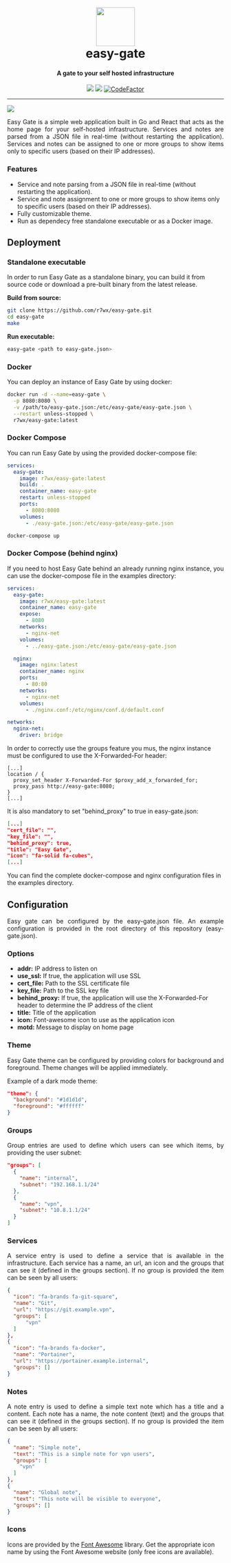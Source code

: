 <h1 align="center">
  <a href="https://github.com/r7wx/easy-gate"><img width="90" src="assets/logo.svg" /></a>
  <br />
  easy-gate
</h1>
<h4 align="center">A gate to your self hosted infrastructure</h3>

<p align="center">
<a href="https://github.com/r7wx/easy-gate/actions/workflows/build.yml">
<img src="https://github.com/r7wx/easy-gate/actions/workflows/build.yml/badge.svg"/></a>
<a href="https://github.com/r7wx/easy-gate/actions/workflows/test.yml">
<img src="https://github.com/r7wx/easy-gate/actions/workflows/test.yml/badge.svg"/></a>
<a href="https://www.codefactor.io/repository/github/r7wx/easy-gate"><img src="https://www.codefactor.io/repository/github/r7wx/easy-gate/badge?s=3531cadc71a73618609de429289d9524a38c33cd" alt="CodeFactor" /></a>
</p>

---

<img src="assets/screenshot.png" />

<p align="justify">
Easy Gate is a simple web application built in Go and React that acts as the home page for your self-hosted infrastructure. Services and notes are parsed from a JSON file in real-time (without restarting the application). Services and notes can be assigned to one or more groups to show items only to specific users (based on their IP addresses).
</p>

### Features

- Service and note parsing from a JSON file in real-time (without restarting the application).
- Service and note assignment to one or more groups to show items only to specific users (based on their IP addresses).
- Fully customizable theme.
- Run as dependecy free standalone executable or as a Docker image.

## Deployment

### Standalone executable

In order to run Easy Gate as a standalone binary, you can build it from source code or download a pre-built binary from the latest release.

**Build from source:**

```bash
git clone https://github.com/r7wx/easy-gate.git
cd easy-gate
make
```

**Run executable:**

```bash
easy-gate <path to easy-gate.json>
```

### Docker

<p align="justify">
You can deploy an instance of Easy Gate by using docker:
</p>

```bash
docker run -d --name=easy-gate \
  -p 8080:8080 \
  -v /path/to/easy-gate.json:/etc/easy-gate/easy-gate.json \
  --restart unless-stopped \
  r7wx/easy-gate:latest
```

### Docker Compose

You can run Easy Gate by using the provided docker-compose file:

```yml
services:
  easy-gate:
    image: r7wx/easy-gate:latest
    build: .
    container_name: easy-gate
    restart: unless-stopped
    ports:
      - 8080:8080
    volumes:
      - ./easy-gate.json:/etc/easy-gate/easy-gate.json
```

```bash
docker-compose up
```

### Docker Compose (behind nginx)

<p align="justify">
If you need to host Easy Gate behind an already running nginx instance, you can use the docker-compose file in the examples directory:
</p>

```yml
services:
  easy-gate:
    image: r7wx/easy-gate:latest
    container_name: easy-gate
    expose:
      - 8080
    networks:
      - nginx-net
    volumes:
      - ../easy-gate.json:/etc/easy-gate/easy-gate.json

  nginx:
    image: nginx:latest
    container_name: nginx
    ports:
      - 80:80
    networks:
      - nginx-net
    volumes:
      - ./nginx.conf:/etc/nginx/conf.d/default.conf

networks:
  nginx-net:
    driver: bridge
```

In order to correctly use the groups feature you mus, the nginx instance must be configured to use the X-Forwarded-For header:

```nginx
[...]
location / {
  proxy_set_header X-Forwarded-For $proxy_add_x_forwarded_for;
  proxy_pass http://easy-gate:8080;
}
[...]
```

It is also mandatory to set "behind_proxy" to true in easy-gate.json:

```json
[...]
"cert_file": "",
"key_file": "",
"behind_proxy": true,
"title": "Easy Gate",
"icon": "fa-solid fa-cubes",
[...]
```

You can find the complete docker-compose and nginx configuration files in the examples directory.

## Configuration

<p align="justify">
Easy gate can be configured by the easy-gate.json file. An example configuration is provided in the root directory of this repository (easy-gate.json).
</p>

### Options

- **addr:** IP address to listen on
- **use_ssl:** If true, the application will use SSL
- **cert_file:** Path to the SSL certificate file
- **key_file:** Path to the SSL key file
- **behind_proxy:** If true, the application will use the X-Forwarded-For header to determine the IP address of the client
- **title:** Title of the application
- **icon:** Font-awesome icon to use as the application icon
- **motd:** Message to display on home page

### Theme

<p align="justify">
Easy Gate theme can be configured by providing colors for background and foreground. Theme changes will be applied immediately.
</p>

Example of a dark mode theme:

```json
"theme": {
  "background": "#1d1d1d",
  "foreground": "#ffffff"
}
```

### Groups

<p align="justify">
Group entries are used to define which users can see which items, by providing the user subnet:
</p>

```json
"groups": [
  {
    "name": "internal",
    "subnet": "192.168.1.1/24"
  },
  {
    "name": "vpn",
    "subnet": "10.8.1.1/24"
  }
]
```

### Services

<p align="justify">
A service entry is used to define a service that is available in the infrastructure. Each service has a name, an url, an icon and the groups that can see it (defined in the groups section). If no group is provided the item can be seen by all users:
</p>

```json
{
  "icon": "fa-brands fa-git-square",
  "name": "Git",
  "url": "https://git.example.vpn",
  "groups": [
      "vpn"
  ]
},
{
  "icon": "fa-brands fa-docker",
  "name": "Portainer",
  "url": "https://portainer.example.internal",
  "groups": []
}
```

### Notes

<p align="justify">
A note entry is used to define a simple text note which has a title and a content. Each note has a name, the note content (text) and the groups that can see it (defined in the groups section). If no group is provided the item can be seen by all users:
</p>

```json
{
  "name": "Simple note",
  "text": "This is a simple note for vpn users",
  "groups": [
    "vpn"
  ]
},
{
  "name": "Global note",
  "text": "This note will be visible to everyone",
  "groups": []
}
```

### Icons

Icons are provided by the [Font Awesome](https://fontawesome.com/icons?d=gallery) library. Get the appropriate icon name by using the Font Awesome website (only free icons are available).
